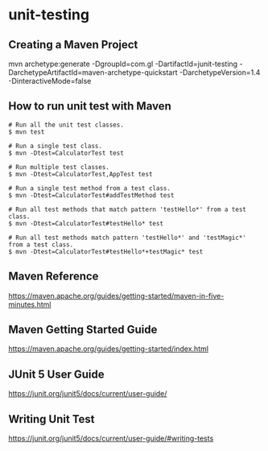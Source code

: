 # unit-testing


Creating a Maven Project 
-------------------------

mvn archetype:generate -DgroupId=com.gl -DartifactId=junit-testing -DarchetypeArtifactId=maven-archetype-quickstart -DarchetypeVersion=1.4 -DinteractiveMode=false


How to run unit test with Maven
-------------------------------
```
# Run all the unit test classes.
$ mvn test

# Run a single test class.
$ mvn -Dtest=CalculatorTest test

# Run multiple test classes.
$ mvn -Dtest=CalculatorTest,AppTest test

# Run a single test method from a test class.
$ mvn -Dtest=CalculatorTest#addTestMethod test

# Run all test methods that match pattern 'testHello*' from a test class.
$ mvn -Dtest=CalculatorTest#testHello* test

# Run all test methods match pattern 'testHello*' and 'testMagic*' from a test class.
$ mvn -Dtest=CalculatorTest#testHello*+testMagic* test
```


Maven Reference
----------------
https://maven.apache.org/guides/getting-started/maven-in-five-minutes.html



Maven Getting Started Guide
--------------------------
https://maven.apache.org/guides/getting-started/index.html



JUnit 5 User Guide
-----------------
https://junit.org/junit5/docs/current/user-guide/



Writing Unit Test
-----------------
https://junit.org/junit5/docs/current/user-guide/#writing-tests





